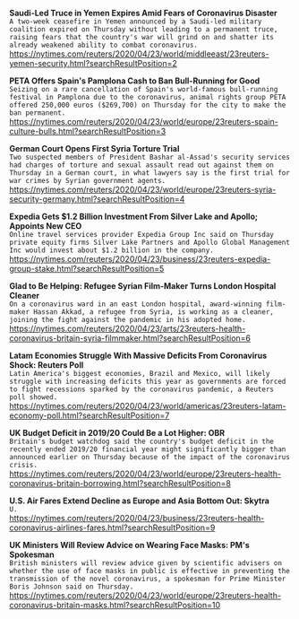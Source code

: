 **Saudi-Led Truce in Yemen Expires Amid Fears of Coronavirus Disaster**\
`A two-week ceasefire in Yemen announced by a Saudi-led military coalition expired on Thursday without leading to a permanent truce, raising fears that the country's war will grind on and shatter its already weakened ability to combat coronavirus.`\
https://nytimes.com/reuters/2020/04/23/world/middleeast/23reuters-yemen-security.html?searchResultPosition=2

**PETA Offers Spain's Pamplona Cash to Ban Bull-Running for Good**\
`Seizing on a rare cancellation of Spain's world-famous bull-running festival in Pamplona due to the coronavirus, animal rights group PETA offered 250,000 euros ($269,700) on Thursday for the city to make the ban permanent.`\
https://nytimes.com/reuters/2020/04/23/world/europe/23reuters-spain-culture-bulls.html?searchResultPosition=3

**German Court Opens First Syria Torture Trial**\
`Two suspected members of President Bashar al-Assad's security services had charges of torture and sexual assault read out against them on Thursday in a German court, in what lawyers say is the first trial for war crimes by Syrian government agents.`\
https://nytimes.com/reuters/2020/04/23/world/europe/23reuters-syria-security-germany.html?searchResultPosition=4

**Expedia Gets $1.2 Billion Investment From Silver Lake and Apollo; Appoints New CEO**\
`Online travel services provider Expedia Group Inc said on Thursday private equity firms Silver Lake Partners and Apollo Global Management Inc would invest about $1.2 billion in the company. `\
https://nytimes.com/reuters/2020/04/23/business/23reuters-expedia-group-stake.html?searchResultPosition=5

**Glad to Be Helping: Refugee Syrian Film-Maker Turns London Hospital Cleaner**\
`On a coronavirus ward in an east London hospital, award-winning film-maker Hassan Akkad, a refugee from Syria, is working as a cleaner, joining the fight against the pandemic in his adopted home. `\
https://nytimes.com/reuters/2020/04/23/arts/23reuters-health-coronavirus-britain-syria-filmmaker.html?searchResultPosition=6

**Latam Economies Struggle With Massive Deficits From Coronavirus Shock: Reuters Poll**\
`Latin America's biggest economies, Brazil and Mexico, will likely struggle with increasing deficits this year as governments are forced to fight recessions sparked by the coronavirus pandemic, a Reuters poll showed.`\
https://nytimes.com/reuters/2020/04/23/world/americas/23reuters-latam-economy-poll.html?searchResultPosition=7

**UK Budget Deficit in 2019/20 Could Be a Lot Higher: OBR**\
`Britain's budget watchdog said the country's budget deficit in the recently ended 2019/20 financial year might significantly bigger than announced earlier on Thursday because of the impact of the coronavirus crisis.`\
https://nytimes.com/reuters/2020/04/23/world/europe/23reuters-health-coronavirus-britain-borrowing.html?searchResultPosition=8

**U.S. Air Fares Extend Decline as Europe and Asia Bottom Out: Skytra**\
`U.`\
https://nytimes.com/reuters/2020/04/23/business/23reuters-health-coronavirus-airlines-fares.html?searchResultPosition=9

**UK Ministers Will Review Advice on Wearing Face Masks: PM's Spokesman**\
`British ministers will review advice given by scientific advisers on whether the use of face masks in public is effective in preventing the transmission of the novel coronavirus, a spokesman for Prime Minister Boris Johnson said on Thursday.`\
https://nytimes.com/reuters/2020/04/23/world/europe/23reuters-health-coronavirus-britain-masks.html?searchResultPosition=10

